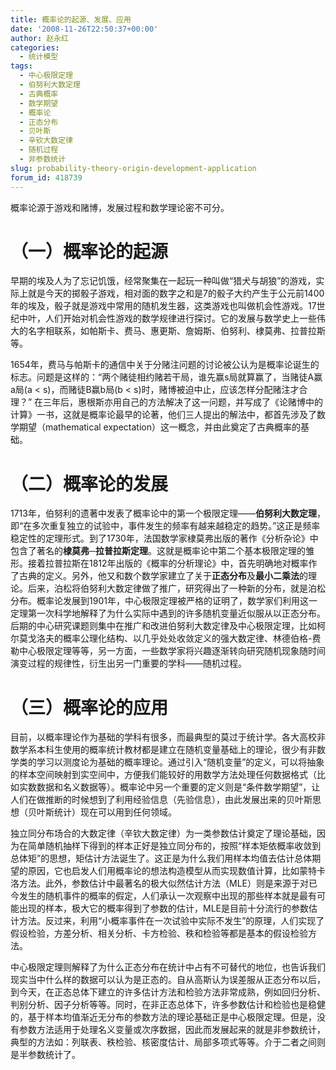```yaml
---
title: 概率论的起源、发展、应用
date: '2008-11-26T22:50:37+00:00'
author: 赵永红
categories:
  - 统计模型
tags:
  - 中心极限定理
  - 伯努利大数定理
  - 古典概率
  - 数学期望
  - 概率论
  - 正态分布
  - 贝叶斯
  - 辛钦大数定律
  - 随机过程
  - 非参数统计
slug: probability-theory-origin-development-application
forum_id: 418739
---
```


概率论源于游戏和赌博，发展过程和数学理论密不可分。<!--more-->

# （一）概率论的起源

早期的埃及人为了忘记饥饿，经常聚集在一起玩一种叫做“猎犬与胡狼”的游戏，实际上就是今天的掷骰子游戏，相对面的数字之和是7的骰子大约产生于公元前1400年的埃及，骰子就是游戏中常用的随机发生器，这类游戏也叫做机会性游戏。17世纪中叶，人们开始对机会性游戏的数学规律进行探讨。它的发展与数学史上一些伟大的名字相联系，如帕斯卡、费马、惠更斯、詹姆斯、伯努利、棣莫弗、拉普拉斯等。

1654年，费马与帕斯卡的通信中关于分赌注问题的讨论被公认为是概率论诞生的标志。问题是这样的：“两个赌徒相约赌若干局，谁先赢s局就算赢了，当赌徒A赢a局(a < s)，而赌徒B赢b局(b < s)时，赌博被迫中止，应该怎样分配赌注才合理？” 在三年后，惠根斯亦用自己的方法解决了这一问题，并写成了《论赌博中的计算》一书，这就是概率论最早的论著，他们三人提出的解法中，都首先涉及了数学期望（mathematical expectation）这一概念，并由此奠定了古典概率的基础。

# （二）概率论的发展

1713年，伯努利的遗著中发表了概率论中的第一个极限定理——**伯努利大数定理**，即“在多次重复独立的试验中，事件发生的频率有越来越稳定的趋势。”这正是频率稳定性的定理形式。到了1730年，法国数学家棣莫弗出版的著作《分析杂论》中包含了著名的**棣莫弗─拉普拉斯定理**。这就是概率论中第二个基本极限定理的雏形。接着拉普拉斯在1812年出版的《概率的分析理论》中，首先明确地对概率作了古典的定义。另外，他又和数个数学家建立了关于**正态分布**及**最小二乘法**的理论。后来，泊松将伯努利大数定律做了推广，研究得出了一种新的分布，就是泊松分布。概率论发展到1901年，中心极限定理被严格的证明了，数学家们利用这一定理第一次科学地解释了为什么实际中遇到的许多随机变量近似服从以正态分布。后期的中心研究课题则集中在推广和改进伯努利大数定律及中心极限定理，比如柯尔莫戈洛夫的概率公理化结构、以几乎处处收敛定义的强大数定律、林德伯格-费勒中心极限定理等等，另一方面，一些数学家将兴趣逐渐转向研究随机现象随时间演变过程的规律性，衍生出另一门重要的学科——随机过程。

# （三）概率论的应用

目前，以概率理论作为基础的学科有很多，而最典型的莫过于统计学。各大高校非数学系本科生使用的概率统计教材都是建立在随机变量基础上的理论，很少有非数学类的学习以测度论为基础的概率理论。通过引入“随机变量”的定义，可以将抽象的样本空间映射到实空间中，方便我们能较好的用数学方法处理任何数据格式（比如实数数据和名义数据等）。概率论中另一个重要的定义则是“条件数学期望”，让人们在做推断的时候想到了利用经验信息（先验信息），由此发展出来的贝叶斯思想（贝叶斯统计）现在可以用到任何领域。

独立同分布场合的大数定律（辛钦大数定律）为一类参数估计奠定了理论基础，因为在简单随机抽样下得到的样本正好是独立同分布的，按照“样本矩依概率收敛到总体矩”的思想，矩估计方法诞生了。这正是为什么我们用样本均值去估计总体期望的原因，它也启发人们用概率论的想法构造模型从而实现数值计算，比如蒙特卡洛方法。此外，参数估计中最著名的极大似然估计方法（MLE）则是来源于对已今发生的随机事件的概率的假定，人们承认一次观察中出现的那些样本就是最有可能出现的样本，极大它的概率得到了参数的估计，MLE是目前十分流行的参数估计方法。反过来，利用“小概率事件在一次试验中实际不发生”的原理，人们实现了假设检验，方差分析、相关分析、卡方检验、秩和检验等都是基本的假设检验方法。

中心极限定理则解释了为什么正态分布在统计中占有不可替代的地位，也告诉我们现实当中什么样的数据可以认为是正态的。自从高斯认为误差服从正态分布以后，到今天，在正态总体下建立的许多估计方法和检验方法非常成熟，例如回归分析、判别分析、因子分析等等。同时，在非正态总体下，许多参数估计和检验也是稳健的，基于样本均值渐近无分布的参数方法的理论基础正是中心极限定理。但是，没有参数方法适用于处理名义变量或次序数据，因此而发展起来的就是非参数统计，典型的方法如：列联表、秩检验、核密度估计、局部多项式等等。介于二者之间则是半参数统计了。
